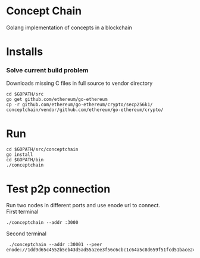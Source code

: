 # Concept Chain

Golang implementation of concepts in a blockchain

# Installs
### Solve current build problem
Downloads missing C files in full source to vendor directory  
```
cd $GOPATH/src
go get github.com/ethereum/go-ethereum
cp -r github.com/ethereum/go-ethereum/crypto/secp256k1/ conceptchain/vendor/github.com/ethereum/go-ethereum/crypto/
```

# Run
```
cd $GOPATH/src/conceptchain
go install
cd $GOPATH/bin
./conceptchain
```

# Test p2p connection
Run two nodes in different ports and use enode url to connect.  
First terminal
```
./conceptchain --addr :3000
```
Second terminal
```
 ./conceptchain --addr :30001 --peer enode://1dd9d65c4552b5eb43d5ad55a2ee3f56c6cbc1c64a5c8d659f51fcd51bace24351232b8d7821617d2b29b54b81cdefb9b3e9c37d7fd5f63270bcc9e1a6f6a439@127.0.0.1:3000
```
